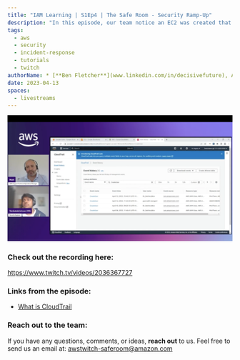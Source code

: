 ```yaml
---
title: "IAM Learning | S1Ep4 | The Safe Room - Security Ramp-Up"
description: "In this episode, our team notice an EC2 was created that they didn’t know about. We go through the normal investigation using CloudTrail and find there has been privilege escalation. It provides a good introduction to how you would conduct an investigation within your AWS account."
tags:
  - aws
  - security
  - incident-response
  - tutorials
  - twitch
authorName: * [**Ben Fletcher**](www.linkedin.com/in/decisivefuture), AWS CIRT @ AWS
date: 2023-04-13
spaces:
  - livestreams
---
```


![Screenshot from the stream](images/episode-4.png)

### Check out the recording here:

https://www.twitch.tv/videos/2036367727 


### Links from the episode:

- [What is CloudTrail](https://docs.aws.amazon.com/awscloudtrail/latest/userguide/cloudtrail-user-guide.html)


### Reach out to the team:

If you have any questions, comments, or ideas, **reach out** to us. Feel free to send us an email at: [awstwitch-saferoom@amazon.com](mailto:awstwitch-saferoom@amazon.com)

